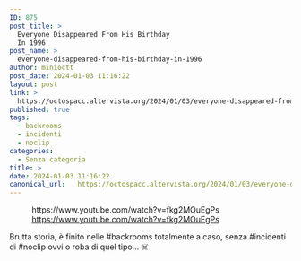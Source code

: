 ```yaml
---
ID: 875
post_title: >
  Everyone Disappeared From His Birthday
  In 1996
post_name: >
  everyone-disappeared-from-his-birthday-in-1996
author: minioctt
post_date: 2024-01-03 11:16:22
layout: post
link: >
  https://octospacc.altervista.org/2024/01/03/everyone-disappeared-from-his-birthday-in-1996/
published: true
tags:
  - backrooms
  - incidenti
  - noclip
categories:
  - Senza categoria
title: >
date: 2024-01-03 11:16:22
canonical_url:   https://octospacc.altervista.org/2024/01/03/everyone-disappeared-from-his-birthday-in-1996/
---
```

<!-- wp:embed {"url":"https://www.youtube.com/watch?v=fkg2MOuEgPs","providerNameSlug":"youtube","responsive":true} -->
<figure class="wp-block-embed is-provider-youtube wp-block-embed-youtube"><div class="wp-block-embed__wrapper">
https://www.youtube.com/watch?v=fkg2MOuEgPs
</div><figcaption class="wp-element-caption"><a href="https://www.youtube.com/watch?v=fkg2MOuEgPs">https://www.youtube.com/watch?v=fkg2MOuEgPs</a></figcaption></figure>
<!-- /wp:embed -->

<!-- wp:paragraph -->
<p></p>
<!-- /wp:paragraph -->

<!-- wp:paragraph -->
<p>Brutta storia, è finito nelle #backrooms totalmente a caso, senza #incidenti di #noclip ovvi o roba di quel tipo... ☠️</p>
<!-- /wp:paragraph -->